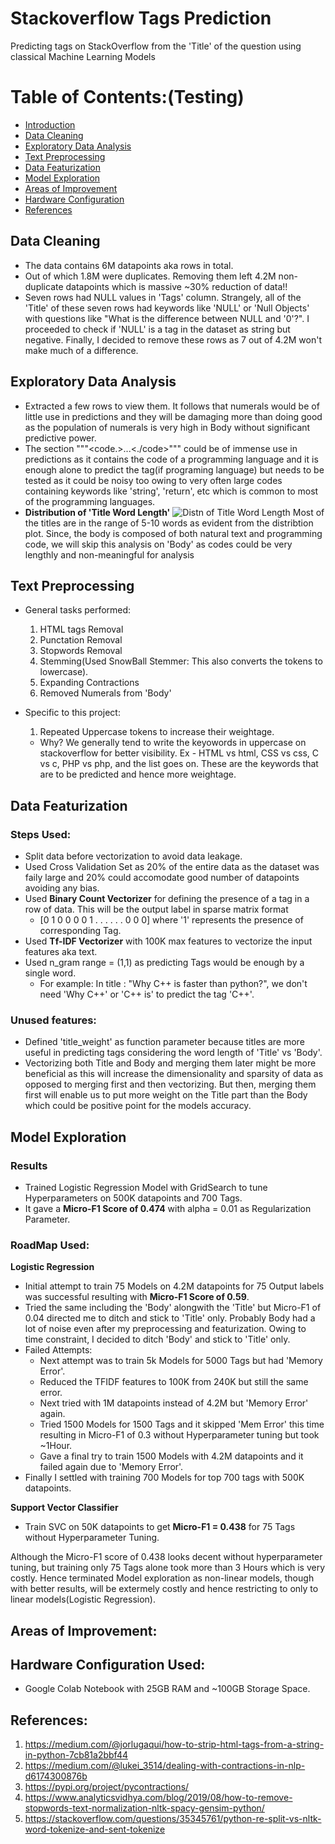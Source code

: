 # Stackoverflow Tags Prediction
Predicting tags on StackOverflow from the 'Title' of the question using classical Machine Learning Models


# Table of Contents:(Testing)
* [Introduction](#section1)
* [Data Cleaning](#Data-Cleaning)
* [Exploratory Data Analysis](#Exploratory-Data-Analysis)
* [Text Preprocessing](#Text-Preprocessing)
* [Data Featurization](#Data-Featurization)
* [Model Exploration](#Model-Exploration)
* [Areas of Improvement](#Areas-of-Improvement)
* [Hardware Configuration](#Hardware-Configuration-Used)
* [References](#References)

## Data Cleaning
* The data contains 6M datapoints aka rows in total.
* Out of which 1.8M were duplicates. Removing them left 4.2M non-duplicate datapoints which is massive ~30% reduction of data!!
* Seven rows had NULL values in 'Tags' column. Strangely, all of the 'Title' of these seven rows had keywords like 'NULL' or 'Null Objects' with questions like "What is the difference between NULL and '0'?". I proceeded to check if 'NULL' is a tag in the dataset as string but negative. Finally, I decided to remove these rows as 7 out of 4.2M won't make much of a difference.

	
## Exploratory Data Analysis
* Extracted a few rows to view them. It follows that numerals would be of little use in predictions and they will be damaging more than doing good as the population of numerals is very high in Body without significant predictive power.
* The section """<code.>...<./code>""" could be of immense use in predictions as it contains the code of a programming language and it is enough alone to predict the tag(if programing language) but needs to be tested as it could be noisy too owing to very often large codes containing keywords like 'string', 'return', etc which is common to most of the programming languages.
* **Distribution of 'Title Word Length'**
![Distn of Title Word Length](https://github.com/niteshctrl/stackoverflow-tags/blob/master/images/1.png)
Most of the titles are in the range of 5-10 words as evident from the distribtion plot. Since, the body is composed of both natural text and programming code, we will skip this analysis on 'Body' as codes could be very lengthly and non-meaningful for analysis




## Text Preprocessing
* General tasks performed:
  1. HTML tags Removal
  2. Punctation Removal
  3. Stopwords Removal
  4. Stemming(Used SnowBall Stemmer: This also converts the tokens to lowercase).
  5. Expanding Contractions
  6. Removed Numerals from 'Body'
  
* Specific to this project:
  1. Repeated Uppercase tokens to increase their weightage.
  * Why?
   We generally tend to write the keyowords in uppercase on stackoverflow for better visibility.
  Ex - HTML vs html, CSS vs css, C vs c, PHP vs php, and the list goes on. These are the keywords that are to be predicted and hence more weightage.
								
								
## Data Featurization
### Steps Used:
* Split data before vectorization to avoid data leakage.
* Used Cross Validation Set as 20% of the entire data as the dataset was faily large and 20% could accomodate good number of datapoints avoiding any bias.
* Used **Binary Count Vectorizer** for defining the presence of a tag in a row of data. This will be the output label in sparse matrix format 
  * [0 1 0 0 0 0 1 . . . . . .  0 0 0] where '1' represents the presence of corresponding Tag.
* Used **Tf-IDF Vectorizer** with 100K max features to vectorize the input features aka text.
* Used n_gram range = (1,1) as predicting Tags would be enough by a single word.
  * For example: In title : "Why C++ is faster than python?", we don't need 'Why C++' or 'C++ is' to predict the tag 'C++'.

### Unused features:
* Defined 'title_weight' as function parameter because titles are more useful in predicting tags considering the word length of 'Title' vs 'Body'.
* Vectorizing both Title and Body and merging them later might be more beneficial as this will increase the dimensionality and sparsity of data as opposed to merging first and then vectorizing. But then, merging them first will enable us to put more weight on the Title part than the Body which could be positive point for the models accuracy.


## Model Exploration
### Results
* Trained Logistic Regression Model with GridSearch to tune Hyperparameters on 500K datapoints and 700 Tags.
* It gave a **Micro-F1 Score of 0.474** with alpha = 0.01 as Regularization Parameter.

### RoadMap Used:
**Logistic Regression**
* Initial attempt to train 75 Models on 4.2M datapoints for 75 Output labels was successful resulting with **Micro-F1 Score of 0.59**.
* Tried the same including the 'Body' alongwith the 'Title' but Micro-F1 of 0.04 directed me to ditch and stick to 'Title' only. Probably Body had a lot of noise even after my preprocessing and featurization. Owing to time constraint, I decided to ditch 'Body' and stick to 'Title' only.
* Failed Attempts:
  * Next attempt was to train 5k Models for 5000 Tags but had 'Memory Error'.
  * Reduced the TFIDF features to 100K from 240K but still the same error.
  * Next tried with 1M datapoints instead of 4.2M but 'Memory Error' again.
  * Tried 1500 Models for 1500 Tags and it skipped 'Mem Error' this time resulting in Micro-F1 of 0.3 without Hyperparameter tuning but took ~1Hour. 
  * Gave a final try to train 1500 Models with 4.2M datapoints and it failed again due to 'Memory Error'.
* Finally I settled with training 700 Models for top 700 tags with 500K datapoints.

**Support Vector Classifier**
* Train SVC on 50K datapoints to get **Micro-F1 = 0.438** for 75 Tags without Hyperparameter Tuning.

Although the Micro-F1 score of 0.438 looks decent without hyperparameter tuning, but training only 75 Tags alone took more than 3 Hours which is very costly. Hence terminated Model exploration as non-linear models, though with better results,  will be extermely costly and hence restricting to only to linear models(Logistic Regression).


## Areas of Improvement:


## Hardware Configuration Used:
* Google Colab Notebook with 25GB RAM and ~100GB Storage Space.

## References:
1. https://medium.com/@jorlugaqui/how-to-strip-html-tags-from-a-string-in-python-7cb81a2bbf44
2. https://medium.com/@lukei_3514/dealing-with-contractions-in-nlp-d6174300876b
3. https://pypi.org/project/pycontractions/
4. https://www.analyticsvidhya.com/blog/2019/08/how-to-remove-stopwords-text-normalization-nltk-spacy-gensim-python/
5. https://stackoverflow.com/questions/35345761/python-re-split-vs-nltk-word-tokenize-and-sent-tokenize

